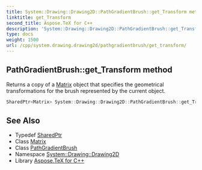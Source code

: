 ```yaml
---
title: System::Drawing::Drawing2D::PathGradientBrush::get_Transform method
linktitle: get_Transform
second_title: Aspose.TeX for C++
description: 'System::Drawing::Drawing2D::PathGradientBrush::get_Transform method. Returns a copy of a Matrix object that specifies the geometrical transformations for the brush represented by the current object in C++.'
type: docs
weight: 1500
url: /cpp/system.drawing.drawing2d/pathgradientbrush/get_transform/
---
```

## PathGradientBrush::get_Transform method


Returns a copy of a [Matrix](../../matrix/) object that specifies the geometrical transformations for the brush represented by the current object.

```cpp
SharedPtr<Matrix> System::Drawing::Drawing2D::PathGradientBrush::get_Transform() const
```

## See Also

* Typedef [SharedPtr](../../../system/sharedptr/)
* Class [Matrix](../../matrix/)
* Class [PathGradientBrush](../)
* Namespace [System::Drawing::Drawing2D](../../)
* Library [Aspose.TeX for C++](../../../)

